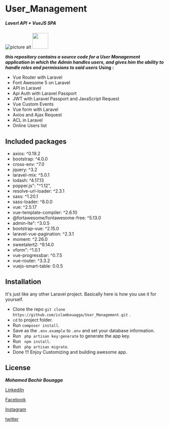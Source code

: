 # User_Management 
##### Laverl API + VueJS SPA
![picture alt](https://laravel.com/img/logotype.min.svg "Title is optional") 
<img src="https://vuejs.org/images/logo.png" width="50" height="50" />

***this repository contains a source code for a User Management application in which the Admin handles users, and gives him the ability to handle roles and permissions to said users***
**Using :**
 *   Vue Router with Laravel
 *   Font Awesome 5 on Laravel
 *   API in Laravel
 *   Api Auth with Laravel Passport
 *   JWT with Laravel Passport and JavaScript Request
 *   Vue Custom Events
 *   Vue form with Laravel
 *   Axios and Ajax Request
 *   ACL in Laravel
 *   Online Users list
 
##  Included packages 

*   axios: ^0.19.2
*   bootstrap: ^4.0.0
*   cross-env: ^7.0
*   jquery: ^3.2
*   laravel-mix: ^5.0.1
*   lodash: ^4.17.13
*   popper.js": "^1.12",
*   resolve-url-loader: ^2.3.1
*   sass: ^1.20.1
*   sass-loader: ^8.0.0
*   vue: ^2.5.17
*   vue-template-compiler: ^2.6.10
*   @fortawesome/fontawesome-free: ^5.13.0
*   admin-lte": ^3.0.5
*   bootstrap-vue: ^2.15.0
*   laravel-vue-pagination: ^2.3.1
*   moment: ^2.26.0
*   sweetalert2: ^9.14.0
*   vform": ^1.0.1
*   vue-progressbar: ^0.7.5
*   vue-router: ^3.3.2
*   vuejs-smart-table: 0.0.5

##  Installation
It's just like any other Laravel project. Basically here is how you use it for yourself.

*    Clone the repo `git clone https://github.com/islambouagga/User_Management.git` .
*   `cd` to project folder. 
*    Run `composer install`. 
*    Save as the `.env.example` to `.env` and set your database information. 
*    Run  ` php artisan key:generate` to generate the app key. 
*    Run  ` npm install`. 
*    Run  ` php artisan migrate`. 
*    Done !!! Enjoy Customizing and building awesome app. 




## License
***Mohamed Bachir Bouagga***

[LinkediIn](https://www.linkedin.com/in/mohammed-bachir-bouagga-13328714b/)

[Facebook](https://www.facebook.com/mohamed.bouagga.1)

[Instagram](https://www.instagram.com/islambouagga/)

[twitter](https://twitter.com/islamslam1)
